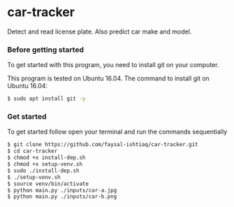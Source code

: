 # car-tracker
Detect and read license plate. Also predict car make and model.

### Before getting started
To get started with this program, you need to install git on your computer.

This program is tested on Ubuntu 16.04. The command to install git on Ubuntu 16.04:

```bash
$ sudo apt install git -y
```

### Get started
To get started follow open your terminal and run the commands sequentially

```bash
$ git clone https://github.com/faysal-ishtiaq/car-tracker.git
$ cd car-tracker
$ chmod +x install-dep.sh
$ chmod +x setup-venv.sh
$ sudo ./install-dep.sh
$ ./setup-venv.sh
$ source venv/bin/activate
$ python main.py ./inputs/car-a.jpg
$ python main.py ./inputs/car-b.png
```

